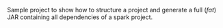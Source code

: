 Sample project to show how to structure a project and generate a full (*fat*) JAR containing all dependencies of a spark project.